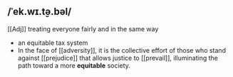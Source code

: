 ## /ˈek.wɪ.t̬ə.bəl/
[[Adj]]
treating everyone fairly and in the same way

- an equitable tax system
- In the face of [[adversity]], it is the collective effort of those who stand against [[prejudice]] that allows justice to [[prevail]], illuminating the path toward a more **equitable** society.